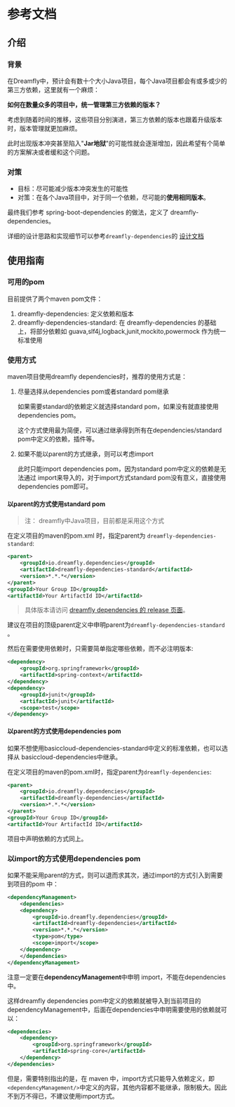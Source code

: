 # 参考文档

## 介绍

### 背景

在Dreamfly中，预计会有数十个大小Java项目，每个Java项目都会有或多或少的第三方依赖，这里就有一个麻烦：

**如何在数量众多的项目中，统一管理第三方依赖的版本？**

考虑到随着时间的推移，这些项目分别演进，第三方依赖的版本也跟着升级版本时，版本管理就更加麻烦。

此时出现版本冲突甚至陷入"**Jar地狱**"的可能性就会逐渐增加，因此希望有个简单的方案解决或者缓和这个问题。

### 对策

- 目标：尽可能减少版本冲突发生的可能性
- 对策：在各个Java项目中，对于同一个依赖，尽可能的**使用相同版本**。

最终我们参考 spring-boot-dependencies 的做法，定义了 dreamfly-dependencies。

详细的设计思路和实现细节可以参考`dreamfly-dependencies`的 [设计文档](../design/)

## 使用指南

### 可用的pom

目前提供了两个maven pom文件：

1. dreamfly-dependencies: 定义依赖和版本
2. dreamfly-dependencies-standard: 在 dreamfly-dependencies 的基础上，将部分依赖如 guava,slf4j,logback,junit,mockito,powermock 作为统一标准使用

### 使用方式

maven项目使用dreamfly dependencies时，推荐的使用方式是：

1. 尽量选择从dependencies pom或者standard pom继承

	如果需要standard的依赖定义就选择standard pom，如果没有就直接使用dependencies pom。

    这个方式使用最为简便，可以通过继承得到所有在dependencies/standard pom中定义的依赖，插件等。

2. 如果不能以parent的方式继承，则可以考虑import

	此时只能import dependencies pom，因为standard pom中定义的依赖是无法通过 import来导入的，对于import方式standard pom没有意义，直接使用dependencies pom即可。

#### 以parent的方式使用standard pom

> 注： dreamfly中Java项目，目前都是采用这个方式

在定义项目的maven的pom.xml 时，指定parent为 `dreamfly-dependencies-standard`:

```xml
<parent>
    <groupId>io.dreamfly.dependencies</groupId>
    <artifactId>dreamfly-dependencies-standard</artifactId>
    <version>*.*.*</version>
</parent>
<groupId>Your Group ID</groupId>
<artifactId>Your ArtifactId ID</artifactId>
```

> 具体版本请访问 [dreamfly dependencies 的 release 页面](https://github.com/dreamfly-io/dreamfly-dependencies/releases)。

建议在项目的顶级parent定义中申明parent为`dreamfly-dependencies-standard` 。

然后在需要使用依赖时，只需要简单指定哪些依赖，而不必注明版本:

```xml
<dependency>
    <groupId>org.springframework</groupId>
    <artifactId>spring-context</artifactId>
</dependency>
<dependency>
    <groupId>junit</groupId>
    <artifactId>junit</artifactId>
    <scope>test</scope>
</dependency>
```

#### 以parent的方式使用dependencies pom

如果不想使用basiccloud-dependencies-standard中定义的标准依赖，也可以选择从 basiccloud-dependencies中继承。

在定义项目的maven的pom.xml时，指定parent为`dreamfly-dependencies`:

```xml
<parent>
    <groupId>io.dreamfly.dependencies</groupId>
    <artifactId>dreamfly-dependencies</artifactId>
    <version>*.*.*</version>
</parent>
<groupId>Your Group ID</groupId>
<artifactId>Your ArtifactId ID</artifactId>
```

项目中声明依赖的方式同上。

### 以import的方式使用dependencies pom

如果不能采用parent的方式，则可以退而求其次，通过import的方式引入到需要到项目的pom 中：

```xml
<dependencyManagement>
    <dependencies>
    <dependency>
    	<groupId>io.dreamfly.dependencies</groupId>
    	<artifactId>dreamfly-dependencies</artifactId>
        <version>*.*.*</version>
        <type>pom</type>
        <scope>import</scope>
    </dependency>
    </dependencies>
</dependencyManagement>
```

注意一定要在**dependencyManagement**中申明 import，不能在dependencies中。

这样dreamfly dependencies pom中定义的依赖就被导入到当前项目的 dependencyManagement中，后面在dependencies中申明需要使用的依赖就可以：

```xml
<dependencies>
    <dependency>
        <groupId>org.springframework</groupId>
        <artifactId>spring-core</artifactId>
    </dependency>
</dependencies>
```

但是，需要特别指出的是，在 maven 中，import方式只能导入依赖定义，即 `<dependencyManagement/>`中定义的内容，其他内容都不能继承，限制极大。因此不到万不得已，不建议使用import方式。

